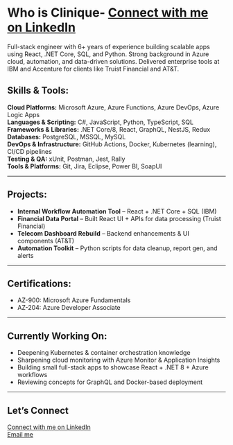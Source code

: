 # Who is Clinique- [Connect with me on LinkedIn](https://www.linkedin.com/in/cliniquems)
Full-stack engineer with 6+ years of experience building scalable apps using React, .NET Core, SQL, and Python. Strong background in Azure cloud, automation, and data-driven solutions. Delivered enterprise tools at IBM and Accenture for clients like Truist Financial and AT&amp;T.


## Skills & Tools:

**Cloud Platforms:** Microsoft Azure, Azure Functions, Azure DevOps, Azure Logic Apps  
**Languages & Scripting:** C#, JavaScript, Python, TypeScript, SQL  
**Frameworks & Libraries:** .NET Core/8, React, GraphQL, NestJS, Redux  
**Databases:** PostgreSQL, MSSQL, MySQL  
**DevOps & Infrastructure:** GitHub Actions, Docker, Kubernetes (learning), CI/CD pipelines  
**Testing & QA:** xUnit, Postman, Jest, Rally  
**Tools & Platforms:** Git, Jira, Eclipse, Power BI, SoapUI  

---

## Projects:

- **Internal Workflow Automation Tool** – React + .NET Core + SQL (IBM)  
- **Financial Data Portal** – Built React UI + APIs for data processing (Truist Financial)  
- **Telecom Dashboard Rebuild** – Backend enhancements & UI components (AT&T)  
- **Automation Toolkit** – Python scripts for data cleanup, report gen, and alerts  

---

## Certifications:

- AZ-900: Microsoft Azure Fundamentals  
- AZ-204: Azure Developer Associate  

---

## Currently Working On:

- Deepening Kubernetes & container orchestration knowledge  
- Sharpening cloud monitoring with Azure Monitor & Application Insights  
- Building small full-stack apps to showcase React + .NET 8 + Azure workflows  
- Reviewing concepts for GraphQL and Docker-based deployment  

---

## Let’s Connect

[Connect with me on LinkedIn](https://www.linkedin.com/in/cliniquems)  
[Email me](mailto:stephenscs95@gmail.com)
